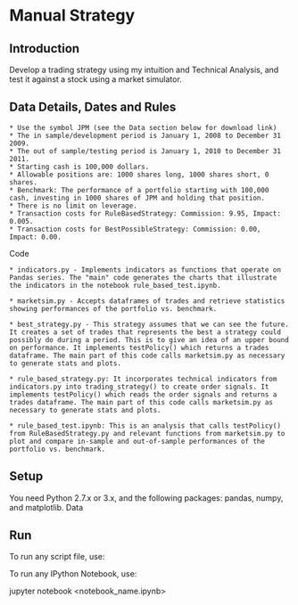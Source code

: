# Manual Strategy
## Introduction

Develop a trading strategy using my intuition and Technical Analysis, and test it against a stock using a market simulator. 

## Data Details, Dates and Rules

    * Use the symbol JPM (see the Data section below for download link)
    * The in sample/development period is January 1, 2008 to December 31 2009.
    * The out of sample/testing period is January 1, 2010 to December 31 2011.
    * Starting cash is 100,000 dollars.
    * Allowable positions are: 1000 shares long, 1000 shares short, 0 shares.
    * Benchmark: The performance of a portfolio starting with 100,000 cash, investing in 1000 shares of JPM and holding that position.
    * There is no limit on leverage.
    * Transaction costs for RuleBasedStrategy: Commission: 9.95, Impact: 0.005.
    * Transaction costs for BestPossibleStrategy: Commission: 0.00, Impact: 0.00.

Code

    * indicators.py - Implements indicators as functions that operate on Pandas series. The "main" code generates the charts that illustrate the indicators in the notebook rule_based_test.ipynb.

    * marketsim.py - Accepts dataframes of trades and retrieve statistics showing performances of the portfolio vs. benchmark.

    * best_strategy.py - This strategy assumes that we can see the future. It creates a set of trades that represents the best a strategy could possibly do during a period. This is to give an idea of an upper bound on performance. It implements testPolicy() which returns a trades dataframe. The main part of this code calls marketsim.py as necessary to generate stats and plots.

    * rule_based_strategy.py: It incorporates technical indicators from indicators.py into trading_strategy() to create order signals. It implements testPolicy() which reads the order signals and returns a trades dataframe. The main part of this code calls marketsim.py as necessary to generate stats and plots.

    * rule_based_test.ipynb: This is an analysis that calls testPolicy() from RuleBasedStrategy.py and relevant functions from marketsim.py to plot and compare in-sample and out-of-sample performances of the portfolio vs. benchmark.

## Setup

You need Python 2.7.x or 3.x, and the following packages: pandas, numpy, and matplotlib.
Data

## Run

To run any script file, use:

To run any IPython Notebook, use:

jupyter notebook <notebook_name.ipynb>